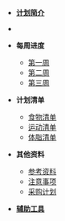 - [**计划简介**](/About)

-

* **每周进度**

  - [第一周](Page.1/Page.1_001)
  - [第二周](Page.1/Page.1_002)
  - [第三周](Page.1/Page.1_003)

* **计划清单**

  - [食物清单](Page.2/Page.2_001)
  - [运动清单](Page.2/Page.2_002)
  - [体脂清单](Page.2/Page.2_003)

- **其他资料**

  - [参考资料](Other/Other_001)
  - [注意事项](Other/Other_002)
  - [采购计划](Other/Other_003)

- [**辅助工具**](Download)
